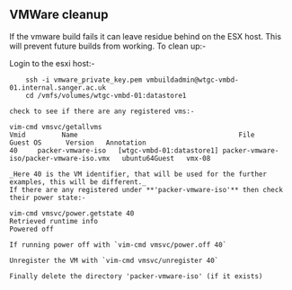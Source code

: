 ## VMWare cleanup

If the vmware build fails it can leave residue behind on the ESX host. This will prevent future builds from working. To clean up:-

Login to the esxi host:-
```
	ssh -i vmware_private_key.pem vmbuildadmin@wtgc-vmbd-01.internal.sanger.ac.uk
	cd /vmfs/volumes/wtgc-vmbd-01:datastore1
```
	check to see if there are any registered vms:-

	
```	
vim-cmd vmsvc/getallvms
Vmid         Name                                        File                                    Guest OS      Version   Annotation
40     packer-vmware-iso   [wtgc-vmbd-01:datastore1] packer-vmware-iso/packer-vmware-iso.vmx   ubuntu64Guest   vmx-08              
```
	_Here 40 is the VM identifier, that will be used for the further examples, this will be different._
	If there are any registered under **'packer-vmware-iso'** then check their power state:-
```
vim-cmd vmsvc/power.getstate 40
Retrieved runtime info
Powered off
```
	If running power off with `vim-cmd vmsvc/power.off 40` 

	Unregister the VM with `vim-cmd vmsvc/unregister 40`

	Finally delete the directory 'packer-vmware-iso' (if it exists)



